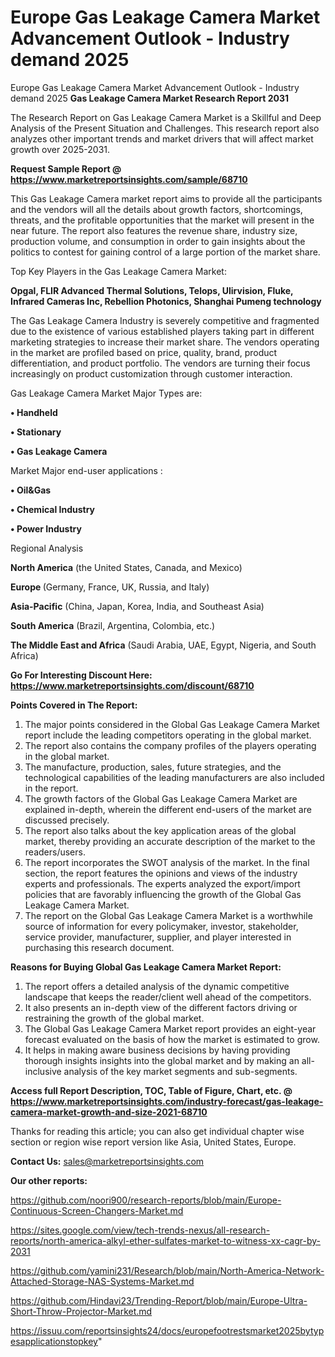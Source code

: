 # Europe Gas Leakage Camera Market Advancement Outlook - Industry demand 2025
Europe Gas Leakage Camera Market Advancement Outlook - Industry demand 2025
<strong>Gas Leakage Camera Market Research Report 2031</strong>

The Research Report on Gas Leakage Camera Market is a Skillful and Deep Analysis of the Present Situation and Challenges. This research report also analyzes other important trends and market drivers that will affect market growth over 2025-2031.

<strong>Request Sample Report @ <a href=https://www.marketreportsinsights.com/sample/68710>https://www.marketreportsinsights.com/sample/68710</a></strong>

This Gas Leakage Camera market report aims to provide all the participants and the vendors will all the details about growth factors, shortcomings, threats, and the profitable opportunities that the market will present in the near future. The report also features the revenue share, industry size, production volume, and consumption in order to gain insights about the politics to contest for gaining control of a large portion of the market share.

Top Key Players in the Gas Leakage Camera Market:

<strong>Opgal, FLIR Advanced Thermal Solutions, Telops, Ulirvision, Fluke, Infrared Cameras Inc, Rebellion Photonics, Shanghai Pumeng technology</strong>

The Gas Leakage Camera Industry is severely competitive and fragmented due to the existence of various established players taking part in different marketing strategies to increase their market share. The vendors operating in the market are profiled based on price, quality, brand, product differentiation, and product portfolio. The vendors are turning their focus increasingly on product customization through customer interaction.

Gas Leakage Camera Market Major Types are:

<strong>• Handheld

• Stationary

• Gas Leakage Camera</strong>

Market Major end-user applications :

<strong>• Oil&Gas

• Chemical Industry

• Power Industry</strong>

Regional Analysis

</u><strong><b>North America</b></strong> (the United States, Canada, and Mexico)

<strong><b>Europe </b></strong>(Germany, France, UK, Russia, and Italy)

<strong><b>Asia-Pacific</b></strong> (China, Japan, Korea, India, and Southeast Asia)

<strong><b>South America</b></strong> (Brazil, Argentina, Colombia, etc.)

<strong><b>The Middle East and Africa</b></strong> (Saudi Arabia, UAE, Egypt, Nigeria, and South Africa)

<strong>Go For Interesting Discount Here: <a href=https://www.marketreportsinsights.com/discount/68710>https://www.marketreportsinsights.com/discount/68710</a></strong>

<strong>Points Covered in The Report:</strong>
<ol>
  <li>The major points considered in the Global Gas Leakage Camera Market report include the leading competitors operating in the global market.</li>
  <li>The report also contains the company profiles of the players operating in the global market.</li>
  <li>The manufacture, production, sales, future strategies, and the technological capabilities of the leading manufacturers are also included in the report.</li>
  <li>The growth factors of the Global Gas Leakage Camera Market are explained in-depth, wherein the different end-users of the market are discussed precisely.</li>
  <li>The report also talks about the key application areas of the global market, thereby providing an accurate description of the market to the readers/users.</li>
  <li>The report incorporates the SWOT analysis of the market. In the final section, the report features the opinions and views of the industry experts and professionals. The experts analyzed the export/import policies that are favorably influencing the growth of the Global Gas Leakage Camera Market.</li>
  <li>The report on the Global Gas Leakage Camera Market is a worthwhile source of information for every policymaker, investor, stakeholder, service provider, manufacturer, supplier, and player interested in purchasing this research document.</li>
</ol>
<strong>Reasons for Buying Global Gas Leakage Camera Market Report:</strong>

<ol>
  <li>The report offers a detailed analysis of the dynamic competitive landscape that keeps the reader/client well ahead of the competitors.</li>
  <li>It also presents an in-depth view of the different factors driving or restraining the growth of the global market.</li>
  <li>The Global Gas Leakage Camera Market report provides an eight-year forecast evaluated on the basis of how the market is estimated to grow.</li>
  <li>It helps in making aware business decisions by having providing thorough insights insights into the global market and by making an all-inclusive analysis of the key market segments and sub-segments.</li>
</ol>
<strong>Access full Report Description, TOC, Table of Figure, Chart, etc. @ <a href=https://www.marketreportsinsights.com/industry-forecast/gas-leakage-camera-market-growth-and-size-2021-68710>https://www.marketreportsinsights.com/industry-forecast/gas-leakage-camera-market-growth-and-size-2021-68710</a></strong>


Thanks for reading this article; you can also get individual chapter wise section or region wise report version like Asia, United States, Europe.

<strong>Contact Us:</strong>
sales@marketreportsinsights.com

<strong>Our other reports:</strong>

<a href=https://github.com/noori900/research-reports/blob/main/Europe-Continuous-Screen-Changers-Market.md>https://github.com/noori900/research-reports/blob/main/Europe-Continuous-Screen-Changers-Market.md</a>

<a href=https://sites.google.com/view/tech-trends-nexus/all-research-reports/north-america-alkyl-ether-sulfates-market-to-witness-xx-cagr-by-2031>https://sites.google.com/view/tech-trends-nexus/all-research-reports/north-america-alkyl-ether-sulfates-market-to-witness-xx-cagr-by-2031</a>

<a href=https://github.com/yamini231/Research/blob/main/North-America-Network-Attached-Storage-NAS-Systems-Market.md>https://github.com/yamini231/Research/blob/main/North-America-Network-Attached-Storage-NAS-Systems-Market.md</a>

<a href=https://github.com/Hindavi23/Trending-Report/blob/main/Europe-Ultra-Short-Throw-Projector-Market.md>https://github.com/Hindavi23/Trending-Report/blob/main/Europe-Ultra-Short-Throw-Projector-Market.md</a>

<a href=https://issuu.com/reportsinsights24/docs/europefootrestsmarket2025bytypesapplicationstopkey>https://issuu.com/reportsinsights24/docs/europefootrestsmarket2025bytypesapplicationstopkey</a>"
